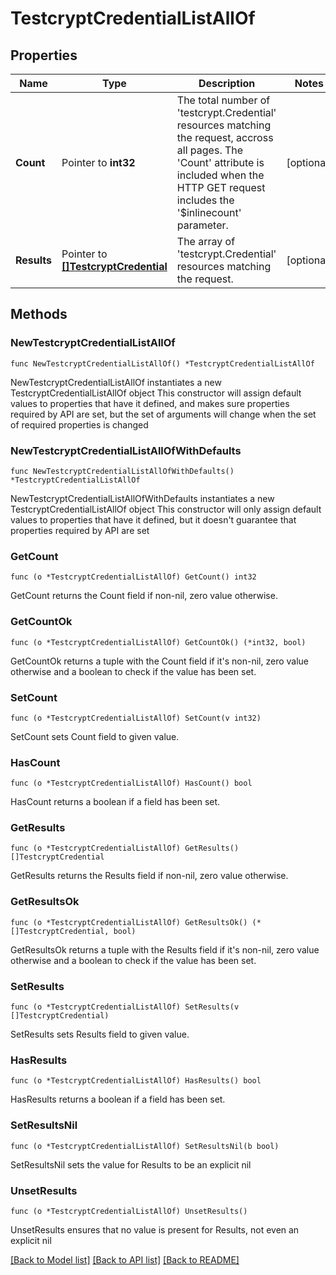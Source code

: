 # TestcryptCredentialListAllOf

## Properties

Name | Type | Description | Notes
------------ | ------------- | ------------- | -------------
**Count** | Pointer to **int32** | The total number of &#39;testcrypt.Credential&#39; resources matching the request, accross all pages. The &#39;Count&#39; attribute is included when the HTTP GET request includes the &#39;$inlinecount&#39; parameter. | [optional] 
**Results** | Pointer to [**[]TestcryptCredential**](TestcryptCredential.md) | The array of &#39;testcrypt.Credential&#39; resources matching the request. | [optional] 

## Methods

### NewTestcryptCredentialListAllOf

`func NewTestcryptCredentialListAllOf() *TestcryptCredentialListAllOf`

NewTestcryptCredentialListAllOf instantiates a new TestcryptCredentialListAllOf object
This constructor will assign default values to properties that have it defined,
and makes sure properties required by API are set, but the set of arguments
will change when the set of required properties is changed

### NewTestcryptCredentialListAllOfWithDefaults

`func NewTestcryptCredentialListAllOfWithDefaults() *TestcryptCredentialListAllOf`

NewTestcryptCredentialListAllOfWithDefaults instantiates a new TestcryptCredentialListAllOf object
This constructor will only assign default values to properties that have it defined,
but it doesn't guarantee that properties required by API are set

### GetCount

`func (o *TestcryptCredentialListAllOf) GetCount() int32`

GetCount returns the Count field if non-nil, zero value otherwise.

### GetCountOk

`func (o *TestcryptCredentialListAllOf) GetCountOk() (*int32, bool)`

GetCountOk returns a tuple with the Count field if it's non-nil, zero value otherwise
and a boolean to check if the value has been set.

### SetCount

`func (o *TestcryptCredentialListAllOf) SetCount(v int32)`

SetCount sets Count field to given value.

### HasCount

`func (o *TestcryptCredentialListAllOf) HasCount() bool`

HasCount returns a boolean if a field has been set.

### GetResults

`func (o *TestcryptCredentialListAllOf) GetResults() []TestcryptCredential`

GetResults returns the Results field if non-nil, zero value otherwise.

### GetResultsOk

`func (o *TestcryptCredentialListAllOf) GetResultsOk() (*[]TestcryptCredential, bool)`

GetResultsOk returns a tuple with the Results field if it's non-nil, zero value otherwise
and a boolean to check if the value has been set.

### SetResults

`func (o *TestcryptCredentialListAllOf) SetResults(v []TestcryptCredential)`

SetResults sets Results field to given value.

### HasResults

`func (o *TestcryptCredentialListAllOf) HasResults() bool`

HasResults returns a boolean if a field has been set.

### SetResultsNil

`func (o *TestcryptCredentialListAllOf) SetResultsNil(b bool)`

 SetResultsNil sets the value for Results to be an explicit nil

### UnsetResults
`func (o *TestcryptCredentialListAllOf) UnsetResults()`

UnsetResults ensures that no value is present for Results, not even an explicit nil

[[Back to Model list]](../README.md#documentation-for-models) [[Back to API list]](../README.md#documentation-for-api-endpoints) [[Back to README]](../README.md)


